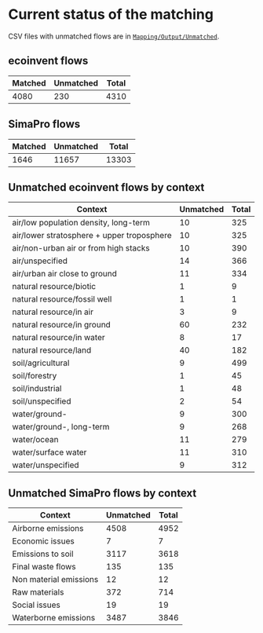 # Current status of the matching

CSV files with unmatched flows are in [`Mapping/Output/Unmatched`](https://github.com/brightway-lca/simapro_ecoinvent_elementary_flows/tree/main/Mapping/Output/Unmatched).

## ecoinvent flows

| Matched | Unmatched | Total |
| --- | --- | --- |
| 4080 | 230 | 4310 |

## SimaPro flows

| Matched | Unmatched | Total |
| --- | --- | --- |
| 1646 | 11657 | 13303 |

## Unmatched ecoinvent flows by context

| Context | Unmatched | Total |
| --- | --- | --- |
| air/low population density, long-term | 10 | 325 |
| air/lower stratosphere + upper troposphere | 10 | 325 |
| air/non-urban air or from high stacks | 10 | 390 |
| air/unspecified | 14 | 366 |
| air/urban air close to ground | 11 | 334 |
| natural resource/biotic | 1 | 9 |
| natural resource/fossil well | 1 | 1 |
| natural resource/in air | 3 | 9 |
| natural resource/in ground | 60 | 232 |
| natural resource/in water | 8 | 17 |
| natural resource/land | 40 | 182 |
| soil/agricultural | 9 | 499 |
| soil/forestry | 1 | 45 |
| soil/industrial | 1 | 48 |
| soil/unspecified | 2 | 54 |
| water/ground- | 9 | 300 |
| water/ground-, long-term | 9 | 268 |
| water/ocean | 11 | 279 |
| water/surface water | 11 | 310 |
| water/unspecified | 9 | 312 |


## Unmatched SimaPro flows by context

| Context | Unmatched | Total |
| --- | --- | --- |
| Airborne emissions | 4508 | 4952 |
| Economic issues | 7 | 7 |
| Emissions to soil | 3117 | 3618 |
| Final waste flows | 135 | 135 |
| Non material emissions | 12 | 12 |
| Raw materials | 372 | 714 |
| Social issues | 19 | 19 |
| Waterborne emissions | 3487 | 3846 |
